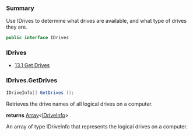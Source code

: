 ﻿<!--bl
(filemeta
    (title "Drives"))
/bl-->

### Summary

Use IDrives to determine what drives are available, and what type of drives they are.

```csharp
public interface IDrives
```

### IDrives

- [13.1 Get Drives](#user-content-idrivesgetdrives)

### IDrives.GetDrives

```csharp
IDriveInfo[] GetDrives ();
```

Retrieves the drive names of all logical drives on a computer.

**returns** [Array](https://docs.microsoft.com/en-us/dotnet/api/system.array?view=net-6.0)\<[IDriveInfo](./DriveInfo.md)\>

An array of type IDriveInfo that represents the logical drives on a computer.